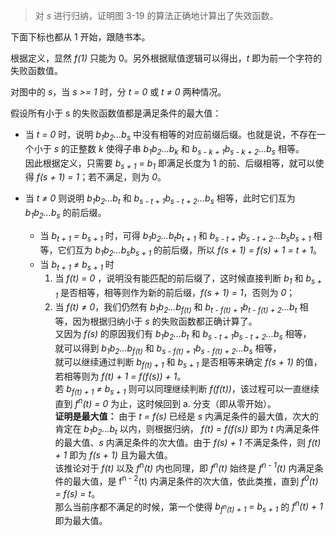 > 对 *s* 进行归纳，证明图 3-19 的算法正确地计算出了失效函数。

下面下标也都从 1 开始，跟随书本。

根据定义，显然 *f(1)* 只能为 0。另外根据赋值逻辑可以得出，*t* 即为前一个字符的失败函数值。

对图中的 *s*，当 *s >= 1* 时，分 *t = 0* 或 *t ≠ 0* 两种情况。

假设所有小于 s 的失败函数值都是满足条件的最大值：

* 当 *t = 0* 时，说明 *b<sub>1</sub>b<sub>2</sub>...b<sub>s</sub>* 中没有相等的对应前缀后缀。也就是说，不存在一个小于 *s* 的正整数 *k* 使得子串 *b<sub>1</sub>b<sub>2</sub>...b<sub>k</sub>* 和 *b<sub>s - k + 1</sub>b<sub>s - k + 2</sub>...b<sub>s</sub>* 相等。  
因此根据定义，只需要 *b<sub>s + 1</sub> = b<sub>1</sub>* 即满足长度为 1 的前、后缀相等，就可以使得 *f(s + 1) = 1*；若不满足，则为 *0*。

* 当 *t ≠ 0* 则说明 *b<sub>1</sub>b<sub>2</sub>...b<sub>t</sub>* 和 *b<sub>s - t + 1</sub>b<sub>s - t + 2</sub>...b<sub>s</sub>* 相等，此时它们互为 *b<sub>1</sub>b<sub>2</sub>...b<sub>s</sub>* 的前后缀。  
  * 当 *b<sub>t + 1</sub> = b<sub>s + 1</sub>* 时，可得 *b<sub>1</sub>b<sub>2</sub>...b<sub>t</sub>b<sub>t + 1</sub>* 和 *b<sub>s - t + 1</sub>b<sub>s - t + 2</sub>...b<sub>s</sub>b<sub>s + 1</sub>* 相等，它们互为 *b<sub>1</sub>b<sub>2</sub>...b<sub>s</sub>b<sub>s + 1</sub>* 的前后缀，所以 *f(s + 1) = f(s) + 1 = t + 1*。
  * 当 *b<sub>t + 1</sub> ≠ b<sub>s + 1</sub>* 时
    1. 当 *f(t) = 0* ，说明没有能匹配的前后缀了，这时候直接判断 *b<sub>1</sub>* 和 *b<sub>s + 1</sub>* 是否相等，相等则作为新的前后缀，*f(s + 1) = 1*，否则为 *0*；
    2. 当 *f(t) ≠ 0*，我们仍然有 *b<sub>1</sub>b<sub>2</sub>...b<sub>f(t)</sub>* 和 *b<sub>t - f(t) + 1</sub>b<sub>t - f(t) + 2</sub>...b<sub>t</sub>* 相等，因为根据归纳小于 *s* 的失败函数都正确计算了。  
      又因为 *f(s)* 的原因我们有 *b<sub>1</sub>b<sub>2</sub>...b<sub>t</sub>* 和 *b<sub>s - t + 1</sub>b<sub>s - t + 2</sub>...b<sub>s</sub>* 相等，  
      就可以得到 *b<sub>1</sub>b<sub>2</sub>...b<sub>f(t)</sub>* 和 *b<sub>s - f(t) + 1</sub>b<sub>s - f(t) + 2</sub>...b<sub>s</sub>* 相等，  
      就可以继续通过判断 *b<sub>f(t) + 1</sub>* 和 *b<sub>s + 1</sub>* 是否相等来确定 *f(s + 1)* 的值，若相等则为 *f(t) + 1 = f(f(s)) + 1*。  
      若 *b<sub>f(t) + 1</sub> ≠ b<sub>s + 1</sub>* 则可以同理继续判断 *f(f(t))*，该过程可以一直继续直到 *f<sup>n</sup>(t) = 0* 为止，这时候回到 a. 分支（即从零开始）。  
      **证明是最大值：** 由于 *t = f(s)* 已经是 *s* 内满足条件的最大值，次大的肯定在 *b<sub>1</sub>b<sub>2</sub>...b<sub>t</sub>* 以内，则根据归纳， *f(t) = f(f(s))* 即为 *t* 内满足条件的最大值、*s* 内满足条件的次大值。由于 *f(s) + 1* 不满足条件，则 *f(t) + 1* 即为 *f(s + 1)* 且为最大值。  
      该推论对于 *f(t)* 以及 *f<sup>n</sup>(t)* 内也同理，即 *f<sup>n</sup>(t)* 始终是 *f<sup>n - 1</sup>(t)* 内满足条件的最大值，是 f<sup>n - 2</sup>(t) 内满足条件的次大值，依此类推，直到 *f<sup>0</sup>(t) = f(s) = t*。  
      那么当前序都不满足的时候，第一个使得 *b<sub>f<sup>n</sup>(t) + 1</sub> = b<sub>s + 1</sub>* 的 *f<sup>n</sup>(t) + 1* 即为最大值。
